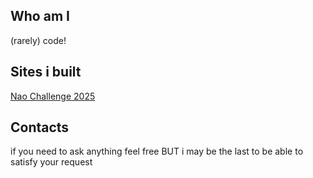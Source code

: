 <h2>Who am I</h2>
(rarely) code!
<h2>Sites i built</h2>
<a href="https://www.youtube.com/@naotechchefs">Nao Challenge 2025</a>

<h2>Contacts</h2>
if you need to ask anything feel free BUT i may be the last to be able to satisfy your request
